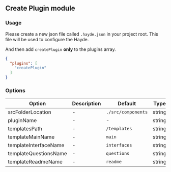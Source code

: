 ## Create Plugin module

### Usage

Please create a new json file called `.hayde.json` in your project root. This file will be used to configure the Hayde.

And then add `createPlugin` **only** to the plugins array.

```json
{
  "plugins": [
    "createPlugin"
  ]
}
```

### Options

| Option                | Description | Default            | Type   |
| --------------------- | ----------- | ------------------ | ------ |
| srcFolderLocation     | -           | `./src/components` | string |
| pluginName            | -           | -                  | string |
| templatesPath         | -           | `/templates`       | string |
| templateMainName      | -           | `main`             | string |
| templateInterfaceName | -           | `interfaces`       | string |
| templateQuestionsName | -           | `questions`        | string |
| templateReadmeName    | -           | `readme`           | string |
